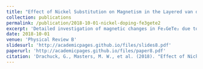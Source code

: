 ```yaml
---
title: "Effect of Nickel Substitution on Magnetism in the Layered van der Waals Ferromagnet Fe₃GeTe₂"
collection: publications
permalink: /publication/2018-10-01-nickel-doping-fe3gete2
excerpt: 'Detailed investigation of magnetic changes in Fe₃GeTe₂ due to nickel substitution.'
date: 2018-10-01
venue: 'Physical Review B'
slidesurl: 'http://academicpages.github.io/files/slides8.pdf'
paperurl: 'http://academicpages.github.io/files/paper8.pdf'
citation: 'Drachuck, G., Masters, M. W., et al. (2018). "Effect of Nickel Substitution on Magnetism in Fe₃GeTe₂." <i>Physical Review B</i>, 98(14): 144434.'
---
```

